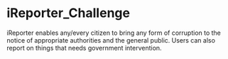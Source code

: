 # iReporter_Challenge
iReporter enables any/every citizen to bring any form of corruption to the notice of appropriate authorities and the general public. Users can also report on things that needs government intervention.
